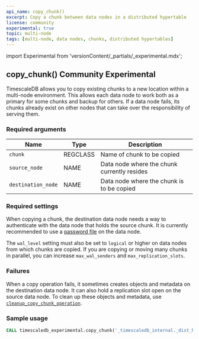 ```yaml
---
api_name: copy_chunk()
excerpt: Copy a chunk between data nodes in a distributed hypertable
license: community
experimental: true
topic: multi-node
tags: [multi-node, data nodes, chunks, distributed hypertables]
---
```


import Experimental from 'versionContent/_partials/_experimental.mdx';

## copy_chunk() <tag type="community">Community</tag> <tag type="experimental">Experimental</tag>
TimescaleDB allows you to copy existing chunks to a new location within a
multi-node environment. This allows each data node to work both as a primary for
some chunks and backup for others. If a data node fails, its chunks already
exist on other nodes that can take over the responsibility of serving them.

<Experimental />

### Required arguments

|Name|Type|Description|
|-|-|-|
|`chunk`|REGCLASS|Name of chunk to be copied|
|`source_node`|NAME|Data node where the chunk currently resides|
|`destination_node`|NAME|Data node where the chunk is to be copied|

### Required settings
When copying a chunk, the destination data node needs a way to
authenticate with the data node that holds the source chunk. It is
currently recommended to use a [password file][password-config] on the
data node.

The `wal_level` setting must also be set to `logical` or higher on
data nodes from which chunks are copied. If you are copying or moving
many chunks in parallel, you can increase `max_wal_senders` and
`max_replication_slots`.

### Failures
When a copy operation fails, it sometimes creates objects and metadata on 
the destination data node. It can also hold a replication slot open on the
source data node. To clean up these objects and metadata, use
[`cleanup_copy_chunk_operation`][cleanup_copy_chunk].


### Sample usage

``` sql
CALL timescaledb_experimental.copy_chunk('_timescaledb_internal._dist_hyper_1_1_chunk', 'data_node_2', 'data_node_3');
```

[password-config]: /timescaledb/:currentVersion:/how-to-guides/multinode-timescaledb/multinode-auth/
[cleanup_copy_chunk]: /api/:currentVersion:/distributed-hypertables/cleanup_copy_chunk_operation_experimental
